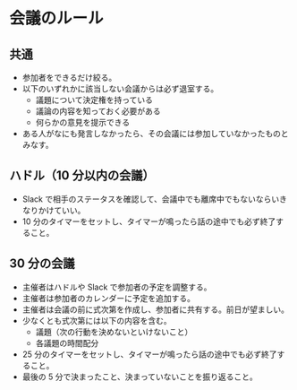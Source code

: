 # 会議のルール

## 共通

- 参加者をできるだけ絞る。
- 以下のいずれかに該当しない会議からは必ず退室する。
  - 議題について決定権を持っている
  - 議論の内容を知っておく必要がある
  - 何らかの意見を提示できる
- ある人がなにも発言しなかったら、その会議には参加していなかったものとみなす。

## ハドル（10 分以内の会議）

- Slack で相手のステータスを確認して、会議中でも離席中でもないならいきなりかけていい。
- 10 分のタイマーをセットし、タイマーが鳴ったら話の途中でも必ず終了すること。

## 30 分の会議

- 主催者はハドルや Slack で参加者の予定を調整する。
- 主催者は参加者のカレンダーに予定を追加する。
- 主催者は会議の前に式次第を作成し、参加者に共有する。前日が望ましい。
- 少なくとも式次第には以下の内容を含む。
  - 議題（次の行動を決めないといけないこと）
  - 各議題の時間配分
- 25 分のタイマーをセットし、タイマーが鳴ったら話の途中でも必ず終了すること。
- 最後の 5 分で決まったこと、決まっていないことを振り返ること。
